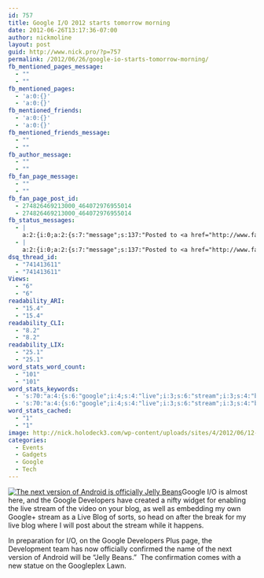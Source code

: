 ```yaml
---
id: 757
title: Google I/O 2012 starts tomorrow morning
date: 2012-06-26T13:17:36-07:00
author: nickmoline
layout: post
guid: http://www.nick.pro/?p=757
permalink: /2012/06/26/google-io-starts-tomorrow-morning/
fb_mentioned_pages_message:
  - ""
  - ""
fb_mentioned_pages:
  - 'a:0:{}'
  - 'a:0:{}'
fb_mentioned_friends:
  - 'a:0:{}'
  - 'a:0:{}'
fb_mentioned_friends_message:
  - ""
  - ""
fb_author_message:
  - ""
  - ""
fb_fan_page_message:
  - ""
  - ""
fb_fan_page_post_id:
  - 274826469213000_464072976955014
  - 274826469213000_464072976955014
fb_status_messages:
  - |
    a:2:{i:0;a:2:{s:7:"message";s:137:"Posted to <a href="http://www.facebook.com/274826469213000/posts/464072976955014" target="_blank">Nicholas Moline's Facebook Timeline</a>";s:5:"error";s:0:"";}i:1;a:2:{s:7:"message";s:373:"Failed posting to your Facebook Timeline. Error: {"message":"Object at URL 'http://www.nick.pro/2012/06/26/google-io-starts-tomorrow-morning/' of type 'article' is invalid because it specifies multiple 'og:url' values: http://www.nick.pro/2012/06/26/google-io-starts-tomorrow-morning/, http://www.nick.pro/2012/06/26/google-io-starts-tomorrow-morning/.","type":"Exception"}";s:5:"error";s:1:"1";}}
  - |
    a:2:{i:0;a:2:{s:7:"message";s:137:"Posted to <a href="http://www.facebook.com/274826469213000/posts/464072976955014" target="_blank">Nicholas Moline's Facebook Timeline</a>";s:5:"error";s:0:"";}i:1;a:2:{s:7:"message";s:373:"Failed posting to your Facebook Timeline. Error: {"message":"Object at URL 'http://www.nick.pro/2012/06/26/google-io-starts-tomorrow-morning/' of type 'article' is invalid because it specifies multiple 'og:url' values: http://www.nick.pro/2012/06/26/google-io-starts-tomorrow-morning/, http://www.nick.pro/2012/06/26/google-io-starts-tomorrow-morning/.","type":"Exception"}";s:5:"error";s:1:"1";}}
dsq_thread_id:
  - "741413611"
  - "741413611"
Views:
  - "6"
  - "6"
readability_ARI:
  - "15.4"
  - "15.4"
readability_CLI:
  - "8.2"
  - "8.2"
readability_LIX:
  - "25.1"
  - "25.1"
word_stats_word_count:
  - "101"
  - "101"
word_stats_keywords:
  - 's:70:"a:4:{s:6:"google";i:4;s:4:"live";i:3;s:6:"stream";i:3;s:4:"blog";i:3;}";'
  - 's:70:"a:4:{s:6:"google";i:4;s:4:"live";i:3;s:6:"stream";i:3;s:4:"blog";i:3;}";'
word_stats_cached:
  - "1"
  - "1"
image: http://nick.holodeck3.com/wp-content/uploads/sites/4/2012/06/12-11.jpeg
categories:
  - Events
  - Gadgets
  - Google
  - Tech
---
```

[<img class="alignright size-medium wp-image-765" title="The next version of Android is officially Jelly Beans" src="{{ site.baseurl }}/wp-content/uploads/2012/06/12-1-300x225.jpeg?fit=300%2C300&#038;ssl=1" alt="The next version of Android is officially Jelly Beans" data-recalc-dims="1" />](https://plus.google.com/111395306401981598462/posts/FFnVbwsjvZm)Google I/O is almost here, and the Google Developers have created a nifty widget for enabling the live stream of the video on your blog, as well as embedding my own Google+ stream as a Live Blog of sorts, so head on after the break for my live blog where I will post about the stream while it happens.

In preparation for I/O, on the Google Developers Plus page, the Development team has now officially confirmed the name of the next version of Android will be &#8220;Jelly Beans.&#8221;  The confirmation comes with a new statue on the Googleplex Lawn.<!--more-->